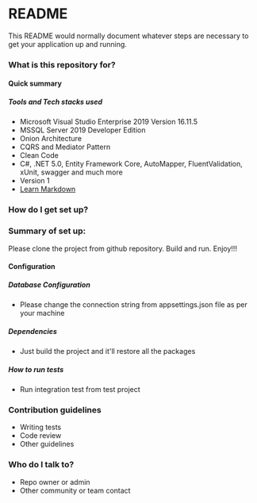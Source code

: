 # README #

This README would normally document whatever steps are necessary to get your application up and running.

### What is this repository for? ###

#### Quick summary ####
##### Tools and Tech stacks used #####
* Microsoft Visual Studio Enterprise 2019 Version 16.11.5
* MSSQL Server 2019 Developer Edition
* Onion Architecture
* CQRS and Mediator Pattern
* Clean Code
* C#, .NET 5.0, Entity Framework Core, AutoMapper, FluentValidation, xUnit, swagger and much more
* Version 1
* [Learn Markdown](https://bitbucket.org/tutorials/markdowndemo)

### How do I get set up? ###

### Summary of set up: ###
Please clone the project from github repository. Build and run. Enjoy!!!

#### Configuration ####
##### Database Configuration #####
* Please change the connection string from appsettings.json file as per your machine
##### Dependencies #####
* Just build the project and it'll restore all the packages
##### How to run tests #####
* Run integration test from test project

### Contribution guidelines ###

* Writing tests
* Code review
* Other guidelines

### Who do I talk to? ###

* Repo owner or admin
* Other community or team contact